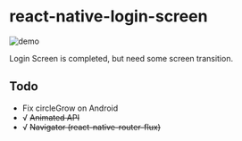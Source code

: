 # react-native-login-screen
![demo](https://raw.githubusercontent.com/dwicao/react-native-login-screen/master/demo_pic.gif)  

Login Screen is completed, but need some screen transition.

## Todo  
* Fix circleGrow on Android  
* √ ~~Animated API~~  
* √ ~~Navigator (react-native-router-flux)~~

